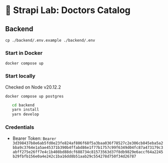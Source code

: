 # 🚀 Strapi Lab: Doctors Catalog

## Backend

`cp ./backend/.env.example ./backend/.env`

### Start in Docker
`docker compose up`

### Start locally
Checked on Node v20.12.2

`docker compose up postgres`
```bash
   cd backend
   yarn install
   yarn develop     
```

### Credentials
- Bearer Token: `Bearer 3d398437b8e6ab5fd0e23fe824af806f68f5a3baa036f78527c2e306cb845eba5a2bba9c3764e1a5ae45371b390b4ffabd86e1f77b1757c99f6349d04fc87a473179c3abff275e26ff7e4c1b408bd88dcf688734c81573563d37f8db9829e6accf64a2245b29fbfb156e0a4e242c1ba16dd8b51aab29c554278d750f34d26787`


